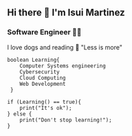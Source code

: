 ## Hi there 👋 I'm Isui Martinez
### Software Engineer 👨‍🚀
I love dogs and reading 📘
"Less is more"
~~~
boolean Learning{  
    Computer Systems engineering
    Cybersecurity
    Cloud Computing
    Web Development
 }
 
if (Learning() == true){
    print("It's ok");   
} else {
    print("Don't stop learning!");
}
~~~

